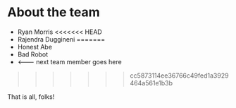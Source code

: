 # About the team

* Ryan Morris
<<<<<<< HEAD
* Rajendra Duggineni
=======
* Honest Abe
* Bad Robot
* <--- next team member goes here
>>>>>>> cc5873114ee36766c49fed1a3929464a561e1b3b

That is all, folks!
